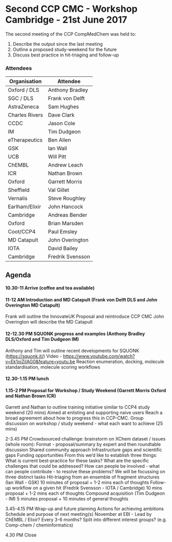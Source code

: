 # Second CCP CMC - Workshop Cambridge - 21st June 2017 

The second meeting of the CCP CompMedChem was held to:
1. Describe the output since the last meeting
2. Outline a proposed study-weekend for the future
3. Discuss best practice in hit-triaging and follow-up

### Attendees
|Organisation    |Attendee|
|----------------|-----------------|
| Oxford / DLS   | Anthony Bradley |
| SGC / DLS      | Frank von Delft |
| AstraZeneca    | Sam Hughes      |
| Charles Rivers | Dave Clark      |
| CCDC           | Jason Cole      |
| IM             | Tim Dudgeon     |
| eTherapeutics  | Ben Allen       |
| GSK            | Ian Wall        |
| UCB            | Will Pitt       |
| ChEMBL         | Andrew Leach    |
| ICR            | Nathan Brown    |
| Oxford         | Garrett Morris  |
| Sheffield      | Val Gillet      |
| Vernalis       | Steve Roughley  |
| Earlham/Elixir | John Hancock    |
| Cambridge      | Andreas Bender  |
| Oxford         | Brian Marsden   |
| Coot/CCP4      | Paul Emsley     |
| MD Catapult    | John Overington |
| IOTA           | David Bailey    |
| Cambridge      | Fredrik Svensson|



## Agenda
 
#### 10.30-11 Arrive (coffee and tea available)
   
#### 11-12 AM Introduction and MD Catapult (Frank von Delft DLS and John Overington MD Catapult)
Frank will outline the InnovateUK Proposal and reintroduce CCP CMC
John Overington will describe the MD Catapult
 
#### 12-12.30 PM SQUONK progress and examples (Anthony Bradley DLS/Oxford and Tim Dudgeon IM)
Anthony and Tim will outline recent developments for SQUONK (https://squonk.it/)
Video - https://www.youtube.com/watch?v=Ek1ojZiIAG0&feature=youtu.be
Reaction enumeration, docking, molecule standardisation, molecule scoring workflows
 
#### 12.30-1.15 PM lunch
 
#### 1.15-2 PM Proposal for Workshop / Study Weekend (Garrett Morris Oxford and Nathan Brown ICR)
Garrett and Nathan to outline training initiative similar to CCP4 study weekend (20 mins)
Aimed at enlisting and supporting naive users
Reach a broad agreement about how to progress this in CCP-CMC.
Group discussion on workshop / study weekend - what each want to achieve (25 mins)
 
2-3.45 PM Crowdsourced challenge: brainstorm on XChem dataset / issues (whole room):
Format -  proposal/summary by expert and then roundtable discussion
Shared community approach
Infrastructure gaps and scientific gaps 
Funding opportunities 
From this we’d like to establish three things:
What is current best-practice for these tasks?
What are the specific challenges that could be addressed?
How can people be involved - what can people contribute - to resolve these problems?
We will be focussing on three distinct tasks
Hit-triaging from an ensemble of fragment structures (Ian Wall -  GSK) 10 minutes of proposal + 1-2 mins each of thoughts
Follow-up workflow on a given hit (Fredrik Svensson - IOTA / Cambridge) 10 mins proposal + 1-2 mins each of thoughts
Compound acquisition (Tim Dudgeon - IM) 5 minutes proposal + 10 minutes of general thoughts
 
3.45-4.15 PM Wrap-up and future planning
Actions for achieving ambitions
Schedule and purpose of next meeting(s)
November at EBI - Lead by ChEMBL / Elixir?
Every 3-6 months? Split into different interest groups? (e.g. Comp-chem / cheminformatics)
 
4.30 PM Close
